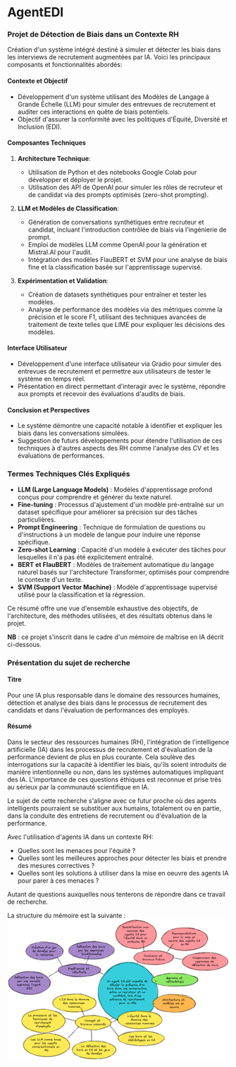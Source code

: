 # AgentEDI

### Projet de Détection de Biais dans un Contexte RH

Création d'un système intégré destiné à simuler et détecter les biais dans les interviews de recrutement augmentées par IA. 
Voici les principaux composants et fonctionnalités abordés:

#### Contexte et Objectif
- Développement d'un système utilisant des Modèles de Langage à Grande Échelle (LLM) pour simuler des entrevues de recrutement et auditer ces interactions en quête de biais potentiels.
- Objectif d'assurer la conformité avec les politiques d'Équité, Diversité et Inclusion (EDI).

#### Composantes Techniques
1. **Architecture Technique**:
   - Utilisation de Python et des notebooks Google Colab pour développer et déployer le projet.
   - Utilisation des API de OpenAI pour simuler les rôles de recruteur et de candidat via des prompts optimisés (zero-shot prompting).

2. **LLM et Modèles de Classification**:
   - Génération de conversations synthétiques entre recruteur et candidat, incluant l'introduction contrôlée de biais via l'ingénierie de prompt.
   - Emploi de modèles LLM comme OpenAI pour la génération et Mistral.AI pour l'audit.
   - Intégration des modèles FlauBERT et SVM pour une analyse de biais fine et la classification basée sur l'apprentissage supervisé.

3. **Expérimentation et Validation**:
   - Création de datasets synthétiques pour entraîner et tester les modèles.
   - Analyse de performance des modèles via des métriques comme la précision et le score F1, utilisant des techniques avancées de traitement de texte telles que LIME pour expliquer les décisions des modèles.

#### Interface Utilisateur
- Développement d'une interface utilisateur via Gradio pour simuler des entrevues de recrutement et permettre aux utilisateurs de tester le système en temps réel.
- Présentation en direct permettant d'interagir avec le système, répondre aux prompts et recevoir des évaluations d'audits de biais.

#### Conclusion et Perspectives
- Le système démontre une capacité notable à identifier et expliquer les biais dans les conversations simulées.
- Suggestion de futurs développements pour étendre l'utilisation de ces techniques à d'autres aspects des RH comme l'analyse des CV et les évaluations de performances.

### Termes Techniques Clés Expliqués
- **LLM (Large Language Models)** : Modèles d'apprentissage profond conçus pour comprendre et générer du texte naturel.
- **Fine-tuning** : Processus d'ajustement d'un modèle pré-entraîné sur un dataset spécifique pour améliorer sa précision sur des tâches particulières.
- **Prompt Engineering** : Technique de formulation de questions ou d'instructions à un modèle de langue pour induire une réponse spécifique.
- **Zero-shot Learning** : Capacité d'un modèle à exécuter des tâches pour lesquelles il n'a pas été explicitement entraîné.
- **BERT et FlauBERT** : Modèles de traitement automatique du langage naturel basés sur l'architecture Transformer, optimisés pour comprendre le contexte d'un texte.
- **SVM (Support Vector Machine)** : Modèle d'apprentissage supervisé utilisé pour la classification et la régression.

Ce résumé offre une vue d'ensemble exhaustive des objectifs, de l'architecture, des méthodes utilisées, et des résultats obtenus dans le projet.

**NB** : ce projet s'inscrit dans le cadre d'un mémoire de maîtrise en IA décrit ci-dessous.

### Présentation du sujet de recherche
#### Titre
Pour une IA plus responsable dans le domaine des ressources humaines, détection et analyse des biais dans le processus de recrutement des candidats et dans l'évaluation de performances des employés.
#### Résumé
Dans le secteur des ressources humaines (RH), l'intégration de l'intelligence artificielle (IA) dans les processus de recrutement et d'évaluation de la performance devient de plus en plus courante. Cela soulève des interrogations sur la capacité à identifier les biais, qu'ils soient introduits de manière intentionnelle ou non, dans les systèmes automatiques impliquant des IA. L'importance de ces questions éthiques est reconnue et prise très au sérieux par la communauté scientifique en IA.

Le sujet de cette recherche s'aligne avec ce futur proche où des agents intelligents pourraient se substituer aux humains,  totalement ou en partie, dans la conduite des entretiens de recrutement ou d'évaluation de la performance.

Avec l'utilisation d'agents IA dans un contexte RH:
- Quelles sont les menaces pour l'équité ?
- Quelles sont les meilleures approches pour détecter les biais et prendre des mesures correctives ?
- Quelles sont les solutions à utiliser dans la mise en oeuvre des agents IA pour parer à ces menaces ?

Autant de questions auxquelles nous tenterons de répondre dans ce travail de recherche.

La structure du mémoire est la suivante :
![Structure mémoire EDI](https://raw.githubusercontent.com/delemarchand2020/AgentEDI/main/Structure_memoire_Denis_Lemarchand_Agent_EDI.png)
